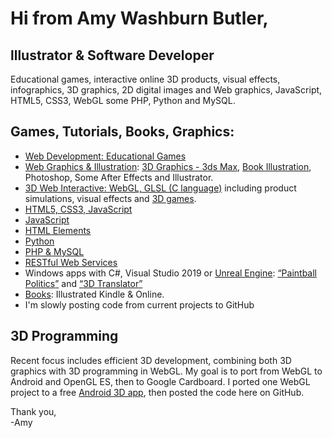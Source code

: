 <h1>Hi from Amy Washburn Butler,</h1> 
<h2>lllustrator &amp; Software Developer</h2>
<p>
Educational games, interactive online 3D products, visual effects, infographics, 3D graphics, 2D digital images and Web graphics, 
JavaScript, HTML5, CSS3, WebGL some PHP, Python and MySQL.
</p>
<h2>Games, Tutorials, Books, Graphics:</h2>
<ul>
  <li><a href="https://7Thunders.biz" title="Web Development: Educational Games">Web Development: Educational Games</a></li>
  <li><a href="https://art.7Thunders.biz" title="Web Graphics &amp; Illustration">Web Graphics &amp; Illustration</a>: 
    <a href="https://art.7thunders.biz/graphics/3d-graphics.php" title="3D Graphics">3D Graphics - 3ds Max</a>, 
    <a href="https://art.7thunders.biz/books.php" title="Book Illustration">Book Illustration</a>,
    Photoshop, Some After Effects and Illustrator.
  </li>
  <li><a href="https://code.7thunders.biz/3d/models.php" title="3D Web Interactive">3D Web Interactive: WebGL, GLSL (C language)</a> including
    product simulations, visual effects and 
    <a href="https://7thunders.biz/3d.php" title="3D Games">3D games</a>.
  </li>
  <li><a href="https://code.7thunders.biz/h5/topics.php" title="HTML5, CSS3, JavaScript">HTML5, CSS3, JavaScript</a></li>
  <li><a href="https://code.7thunders.biz/h5/js/javascript7.php" title="JavaScript">JavaScript</a></li>
  <li><a href="https://code.7thunders.biz/h5/elements/e.php" title="HTML Elements">HTML Elements</a></li>
  
  <li><a href="https://python.7Thunders.biz" title="Python Development">Python</a></li>
  <li><a href="https://code.7thunders.biz/ph/topics-php.php" title="PHP &amp; MySQL">PHP &amp; MySQL</a></li>  

  <li><a href="https://code.7thunders.biz/ph/post.php" title="RESTful Post:Overview">RESTful Web Services</a></li> 
  <li>Windows apps with C#, Visual Studio 2019 or 
    <a href="https://code.7thunders.biz/ue4/blueprints.php" title="Unreal Engine Blueprints">Unreal Engine</a>: 
    <a href="https://www.microsoft.com/en-us/p/paintball-politics/9p5htpqqdj49" title="Paintball Politics"><q>Paintball Politics</q></a> and 
    <a href="https://www.microsoft.com/en-us/p/3d-translator/9n440kv2zvtb#activetab=pivot:overviewtab" title="3D Translator"><q>3D Translator</q></a></li>
  <li><a href="https://7thunders.biz/books.php" title="Books: Kindle &amp; Online">Books</a>: Illustrated Kindle &amp; Online.</li>  
  <li>I'm slowly posting code from current projects to GitHub</li>
</ul>

<h2>3D Programming</h2>
<p>
Recent focus includes efficient 3D development, combining both 3D graphics with 3D programming in WebGL. 
My goal is to port from WebGL to Android and OpenGL ES, then to Google Cardboard.
I ported one WebGL project to a free
<a href="https://7thunders.biz/apps/3d-views-info.php" title="Free Android 3D App">Android 3D app</a>, then posted the code here on GitHub. 
</p>

Thank you,<br/>
-Amy

<!---
STSButler/STSButler is a ✨ special ✨ repository because its `README.md` (this file) appears on your GitHub profile.
You can click the Preview link to take a look at your changes.
--->
